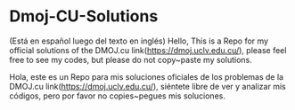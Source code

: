 # Dmoj-CU-Solutions
(Está en español luego del texto en inglés)
Hello, This is a Repo for my official solutions of the DMOJ.cu link(https://dmoj.uclv.edu.cu/), please feel free to see my codes, but please do not copy~paste my solutions. 

Hola, este es un Repo para mis soluciones oficiales de los problemas de la DMOJ.cu link(https://dmoj.uclv.edu.cu/), siéntete libre de ver y analizar mis códigos, pero por favor no copies~pegues mis soluciones.
